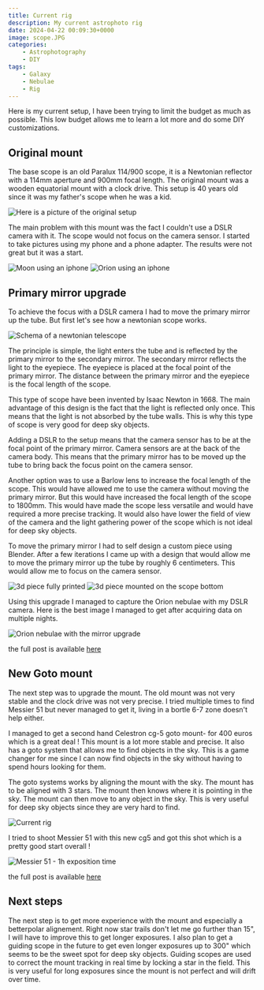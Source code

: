 ```yaml
---
title: Current rig
description: My current astrophoto rig
date: 2024-04-22 00:09:30+0000
image: scope.JPG
categories:
    - Astrophotography
    - DIY
tags:
    - Galaxy
    - Nebulae
    - Rig
---
```


Here is my current setup, I have been trying to limit the budget as much as possible. This low budget allows me to learn a lot more and do some DIY customizations.

## Original mount

The base scope is an old Paralux 114/900 scope, it is a Newtonian reflector with a 114mm aperture and 900mm focal length. The original mount was a wooden equatorial mount with a clock drive. This setup is 40 years old since it was my father's scope when he was a kid.


![Here is a picture of the original setup](original.jpg)

The main problem with this mount was the fact I couldn't use a DSLR camera with it. The scope would not focus on the camera sensor. I started to take pictures using my phone and a phone adapter. The results were not great but it was a start.

![Moon using an iphone](moon-first-try.jpg) ![Orion using an iphone](orion-first-try.jpg)

## Primary mirror upgrade

To achieve the focus with a DSLR camera I had to move the primary mirror up the tube. But first let's see how a newtonian scope works.

![Schema of a newtonian telescope](newtonian.jpg)

The principle is simple, the light enters the tube and is reflected by the primary mirror to the secondary mirror. The secondary mirror reflects the light to the eyepiece. The eyepiece is placed at the focal point of the primary mirror. The distance between the primary mirror and the eyepiece is the focal length of the scope.

This type of scope have been invented by Isaac Newton in 1668. The main advantage of this design is the fact that the light is reflected only once. This means that the light is not absorbed by the tube walls. This is why this type of scope is very good for deep sky objects.

Adding a DSLR to the setup means that the camera sensor has to be at the focal point of the primary mirror. Camera sensors are at the back of the camera body. This means that the primary mirror has to be moved up the tube to bring back the focus point on the camera sensor.

Another option was to use a Barlow lens to increase the focal length of the scope. This would have allowed me to use the camera without moving the primary mirror. But this would have increased the focal length of the scope to 1800mm. This would have made the scope less versatile and would have required a more precise tracking. It would also have lower the field of view of the camera and the light gathering power of the scope which is not ideal for deep sky objects.

To move the primary mirror I had to self design a custom piece using Blender. After a few iterations I came up with a design that would allow me to move the primary mirror up the tube by roughly 6 centimeters. This would allow me to focus on the camera sensor.

![3d piece fully printed](3d-piece.jpg) ![3d piece mounted on the scope bottom](3d-piece-2.jpg)

Using this upgrade I managed to capture the Orion nebulae with my DSLR camera. Here is the best image I managed to get after acquiring data on multiple nights.

![Orion nebulae with the mirror upgrade](orion-2.png)

the full post is available [here](https://astro.thomas-mauran.com/p/orion-nebulae-10-04-2024/)


## New Goto mount

The next step was to upgrade the mount. The old mount was not very stable and the clock drive was not very precise. I tried multiple times to find Messier 51 but never managed to get it, living in a bortle 6-7 zone doesn't help either.

I managed to get a second hand Celestron cg-5 goto mount- for 400 euros which is a great deal ! This mount is a lot more stable and precise. It also has a goto system that allows me to find objects in the sky. This is a game changer for me since I can now find objects in the sky without having to spend hours looking for them.

The goto systems works by aligning the mount with the sky. The mount has to be aligned with 3 stars. The mount then knows where it is pointing in the sky. The mount can then move to any object in the sky. This is very useful for deep sky objects since they are very hard to find.

![Current rig](scope.JPG)

I tried to shoot Messier 51 with this new cg5 and got this shot which is a pretty good start overall !

![Messier 51 - 1h exposition time](m51.png)

the full post is available [here](https://astro.thomas-mauran.com/p/messier-51-24-04-2024/)

## Next steps 

The next step is to get more experience with the mount and especially a betterpolar alignement. Right now star trails don't let me go further than 15", I will have to improve this to get longer exposures. I also plan to get a guiding scope in the future to get even longer exposures up to 300" which seems to be the sweet spot for deep sky objects. Guiding scopes are used to correct the mount tracking in real time by locking a star in the field. This is very useful for long exposures since the mount is not perfect and will drift over time.